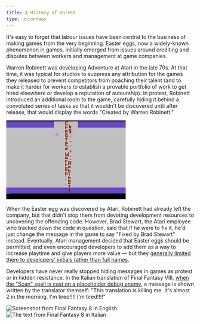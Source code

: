 ```yaml
---
title: A History of Unrest
type: unionfaqs
---
```

It's easy to forget that labour issues have been central to the business of
making games from the very beginning. Easter eggs, now a widely-known phenomenon
in games, initially emerged from issues around crediting and disputes between
workers and management at game companies.

Warren Robinett was developing Adventure at Atari in the late 70s. At that time,
it was typical for studios to suppress any attribution for the games they
released to prevent competitors from poaching their talent (and to make it
harder for workers to establish a provable portfolio of work to get hired
elsewhere or develop a reputation of auteurship). In protest, Robinett
introduced an additional room to the game, carefully hiding it behind a
convoluted series of tasks so that it wouldn't be discovered until after
release, that would display the words "Created by Warren Robinett."

<div class="md-img">
<img
  src="/images/faqs/adventure.png"
  alt="Screenshot from Adventure"
/>
</div>

When the Easter egg was discovered by Atari, Robinett had already left the
company, but that didn't stop them from devoting development resources to
uncovering the offending code. However, Brad Stewart, the Atari employee who
tracked down the code in question, said that if he were to fix it, he'd just
change the message in the game to say "Fixed by Brad Stewart" instead.
Eventually, Atari management decided that Easter eggs should be permitted, and
even encouraged developers to add them as a way to increase playtime and give
players more value — but they [generally limited them to developers' initials
rather than full
names](https://books.google.ca/books?id=aZv6AQAAQBAJ&pg=PA713&lpg=PA713#v=onepage&q&f=false).

Developers have never really stopped hiding messages in games as protest or in
hidden resistance. In the Italian translation of Final Fantasy VIII, [when the
"Scan" spell is cast on a placeholder debug
enemy](https://twitter.com/SimplyRagny/status/1058198479707820032), a message is
shown written by the translator themself: "This translation is killing me. It's
almost 2 in the morning. I'm tired!!!! I'm tired!!!!"

<div class="md-img">
<img
  src="/images/faqs/ff8en.png"
  alt="Screenshot from Final Fantasy 8 in English"
/>
<img
  src="/images/faqs/ff8it.png"
  alt="The text from Final Fantasy 8 in Italian"
/>
</div>
